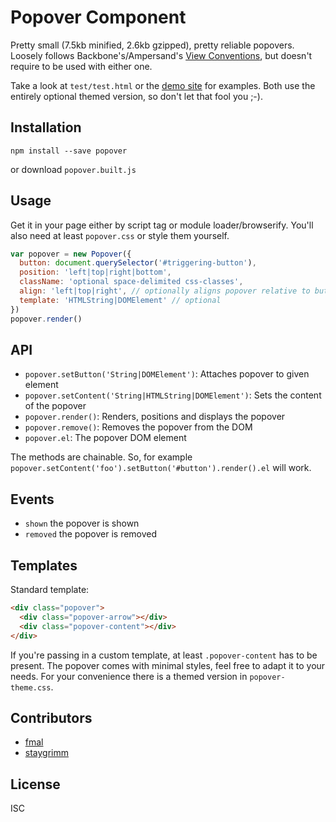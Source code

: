 # Popover Component
Pretty small (7.5kb minified, 2.6kb gzipped), pretty reliable popovers.
Loosely follows Backbone's/Ampersand's [View Conventions](http://ampersandjs.com/learn/view-conventions), but doesn't require to be used with either one.

Take a look at `test/test.html` or the [demo site](https://klaemo.github.io/popover) for examples. Both use the entirely optional themed version, so don't let that fool you ;-).

## Installation

```
npm install --save popover
```
or download `popover.built.js`

## Usage

Get it in your page either by script tag or module loader/browserify.
You'll also need at least `popover.css` or style them yourself.

```javascript
var popover = new Popover({
  button: document.querySelector('#triggering-button'),
  position: 'left|top|right|bottom',
  className: 'optional space-delimited css-classes',
  align: 'left|top|right', // optionally aligns popover relative to button
  template: 'HTMLString|DOMElement' // optional
})
popover.render()
```

## API

- `popover.setButton('String|DOMElement')`: Attaches popover to given element
- `popover.setContent('String|HTMLString|DOMElement')`: Sets the content of the popover
- `popover.render()`: Renders, positions and displays the popover
- `popover.remove()`: Removes the popover from the DOM
- `popover.el`: The popover DOM element

The methods are chainable. So, for example `popover.setContent('foo').setButton('#button').render().el` will work.

## Events

  - `shown` the popover is shown
  - `removed` the popover is removed

## Templates

Standard template:
```html
<div class="popover">
  <div class="popover-arrow"></div>
  <div class="popover-content"></div>
</div>
```

If you're passing in a custom template, at least `.popover-content` has to be present.
The popover comes with minimal styles, feel free to adapt it to your needs. For your convenience
there is a themed version in `popover-theme.css`.

## Contributors

- [fmal](https://github.com/fmal)
- [staygrimm](https://github.com/staygrimm)

## License
ISC

